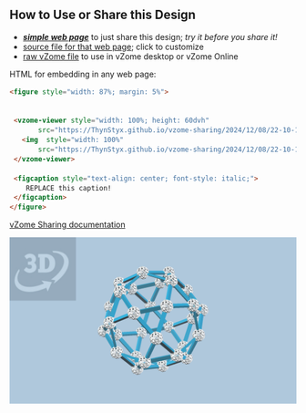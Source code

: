 
## How to Use or Share this Design

 - [***simple web page***](<https://ThynStyx.github.io/vzome-sharing/2024/12/08/22-10-12-Golden-Icosidodecahedron/>) to just share this design; *try it before you share it!*
 - [source file for that web page](<https://github.com/ThynStyx/vzome-sharing/edit/main/2024/12/08/22-10-12-Golden-Icosidodecahedron/index.md>); click to customize
 - [raw vZome file](<https://raw.githubusercontent.com/ThynStyx/vzome-sharing/main/2024/12/08/22-10-12-Golden-Icosidodecahedron/Golden-Icosidodecahedron.vZome>) to use in vZome desktop or vZome Online
 
 HTML for embedding in any web page:
 ```html
<figure style="width: 87%; margin: 5%">
  
  
  <vzome-viewer style="width: 100%; height: 60dvh" 
        src="https://ThynStyx.github.io/vzome-sharing/2024/12/08/22-10-12-Golden-Icosidodecahedron/Golden-Icosidodecahedron.vZome" >
    <img  style="width: 100%"
        src="https://ThynStyx.github.io/vzome-sharing/2024/12/08/22-10-12-Golden-Icosidodecahedron/Golden-Icosidodecahedron.png" >
  </vzome-viewer>

  <figcaption style="text-align: center; font-style: italic;">
     REPLACE this caption!
  </figcaption>
</figure>

 ```

[vZome Sharing documentation](https://vzome.github.io/vzome/sharing.html#how-it-works)

![Image](<Golden-Icosidodecahedron.png>)

